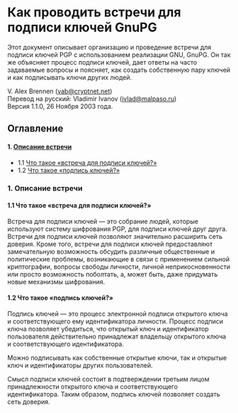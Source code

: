 # Как проводить встречи для подписи ключей GnuPG

Этот документ описывает организацию и проведение встречи для подписи ключей PGP с использованием реализации GNU, GnuPG. Он так же объясняет процесс подписи ключей, дает ответы на часто задаваемые вопросы и поясняет, как создать собственную пару ключей и как подписывать ключи других людей.

V. Alex Brennen (vab@cryptnet.net)<br />
Перевод на русский: Vladimir Ivanov (ivlad@malpaso.ru)<br />
Версия 1.1.0, 26 Ноября 2003 года.

## Оглавление
#### 1. [Описание встречи](#1)
* 1.1 [Что такое «встреча для подписи ключей?»](#1.1)
* 1.2 [Что такое «подпись ключей?»](#1.2)

### 1. Описание встречи <span id="1" />

#### 1.1 Что такое «встреча для подписи ключей?» <span id="1.1" />
Встреча для подписи ключей&nbsp;— это собрание людей, которые используют систему шифрования PGP, для подписи ключей друг друга. Встречи для подписи ключей позволяют значительно расширить сеть доверия. Кроме того, встречи для подписи ключей предоставляют замечательную возможность обсудить различные общественные и политические проблемы, возникающие в связи с применением сильной криптографии, вопросы свободы личности, личной неприкосновенности или просто возможность поболтать, а, может быть, даже придумать новые механизмы шифрования.

#### 1.2 Что такое «подпись ключей?» <span id="1.2" />
Подпись ключей&nbsp;— это процесс электронной подписи открытого ключа и соответствующего ему идентификатора личности. Процесс подписи ключа позволяет убедиться, что открытый ключ и идентификатор пользователя действительно принадлежат владельцу открытого ключа и соответствующего идентификатора.

Можно подписывать как собственные открытые ключи, так и открытые ключ и идентификаторы других пользователей.

Смысл подписи ключей состоит в подтверждении третьим лицом принадлежности открытого ключа и соответствующего идентификаторa. Таким образом, подпись ключей позволяет создать сеть доверия.

